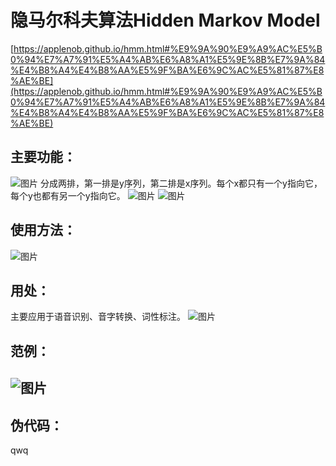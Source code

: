 # 隐马尔科夫算法Hidden Markov Model
[https://applenob.github.io/hmm.html#%E9%9A%90%E9%A9%AC%E5%B0%94%E7%A7%91%E5%A4%AB%E6%A8%A1%E5%9E%8B%E7%9A%84%E4%B8%A4%E4%B8%AA%E5%9F%BA%E6%9C%AC%E5%81%87%E8%AE%BE](https://applenob.github.io/hmm.html#%E9%9A%90%E9%A9%AC%E5%B0%94%E7%A7%91%E5%A4%AB%E6%A8%A1%E5%9E%8B%E7%9A%84%E4%B8%A4%E4%B8%AA%E5%9F%BA%E6%9C%AC%E5%81%87%E8%AE%BE)
## 主要功能：
![图片](https://images-cdn.shimo.im/UfUq4GBaMjYlahdb/1366772946_8884.png!thumbnail)
分成两排，第一排是y序列，第二排是x序列。每个x都只有一个y指向它，每个y也都有另一个y指向它。
![图片](https://images-cdn.shimo.im/HugkktAYhrYIlqLY/屏幕快照_2018_08_09_下午3.04.37.png!thumbnail)
![图片](https://images-cdn.shimo.im/03k0MSKsRuciRse7/屏幕快照_2018_08_09_下午3.05.25.png!thumbnail)
## 使用方法：
![图片](https://images-cdn.shimo.im/I23PFA3rMcQ5VqEf/屏幕快照_2018_08_09_下午5.49.06.png!thumbnail)
## 用处：
主要应用于语音识别、音字转换、词性标注。
![图片](https://images-cdn.shimo.im/ceePrtTgbnM98jh0/屏幕快照_2018_08_09_下午5.52.27.png!thumbnail)
## 范例：
## ![图片](https://images-cdn.shimo.im/gjZJ4k9JjrM5TSbA/An_example_of_HMM.png!thumbnail)
## 伪代码：
qwq
 
